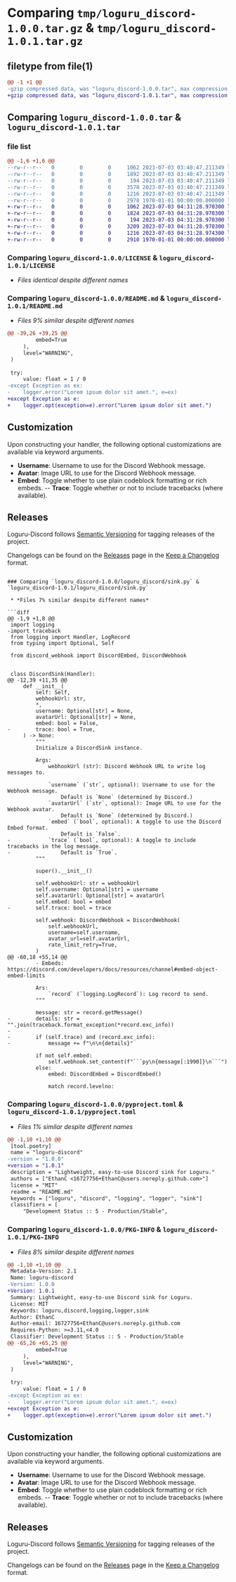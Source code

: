 # Comparing `tmp/loguru_discord-1.0.0.tar.gz` & `tmp/loguru_discord-1.0.1.tar.gz`

## filetype from file(1)

```diff
@@ -1 +1 @@
-gzip compressed data, was "loguru_discord-1.0.0.tar", max compression
+gzip compressed data, was "loguru_discord-1.0.1.tar", max compression
```

## Comparing `loguru_discord-1.0.0.tar` & `loguru_discord-1.0.1.tar`

### file list

```diff
@@ -1,6 +1,6 @@
--rw-r--r--   0        0        0     1062 2023-07-03 03:40:47.211349 loguru_discord-1.0.0/LICENSE
--rw-r--r--   0        0        0     1892 2023-07-03 03:40:47.211349 loguru_discord-1.0.0/README.md
--rw-r--r--   0        0        0      194 2023-07-03 03:40:47.211349 loguru_discord-1.0.0/loguru_discord/__init__.py
--rw-r--r--   0        0        0     3578 2023-07-03 03:40:47.211349 loguru_discord-1.0.0/loguru_discord/sink.py
--rw-r--r--   0        0        0     1216 2023-07-03 03:40:47.211349 loguru_discord-1.0.0/pyproject.toml
--rw-r--r--   0        0        0     2978 1970-01-01 00:00:00.000000 loguru_discord-1.0.0/PKG-INFO
+-rw-r--r--   0        0        0     1062 2023-07-03 04:31:28.970300 loguru_discord-1.0.1/LICENSE
+-rw-r--r--   0        0        0     1824 2023-07-03 04:31:28.970300 loguru_discord-1.0.1/README.md
+-rw-r--r--   0        0        0      194 2023-07-03 04:31:28.970300 loguru_discord-1.0.1/loguru_discord/__init__.py
+-rw-r--r--   0        0        0     3209 2023-07-03 04:31:28.970300 loguru_discord-1.0.1/loguru_discord/sink.py
+-rw-r--r--   0        0        0     1216 2023-07-03 04:31:28.974300 loguru_discord-1.0.1/pyproject.toml
+-rw-r--r--   0        0        0     2910 1970-01-01 00:00:00.000000 loguru_discord-1.0.1/PKG-INFO
```

### Comparing `loguru_discord-1.0.0/LICENSE` & `loguru_discord-1.0.1/LICENSE`

 * *Files identical despite different names*

### Comparing `loguru_discord-1.0.0/README.md` & `loguru_discord-1.0.1/README.md`

 * *Files 9% similar despite different names*

```diff
@@ -39,26 +39,25 @@
         embed=True
     ),
     level="WARNING",
 )
 
 try:
     value: float = 1 / 0
-except Exception as ex:
-    logger.error("Lorem ipsum dolor sit amet.", e=ex)
+except Exception as e:
+    logger.opt(exception=e).error("Lorem ipsum dolor sit amet.")
 ```
 
 ## Customization
 
 Upon constructing your handler, the following optional customizations are available via keyword arguments.
 
 -   **Username**: Username to use for the Discord Webhook message.
 -   **Avatar**: Image URL to use for the Discord Webhook message.
 -   **Embed**: Toggle whether to use plain codeblock formatting or rich embeds.
--   **Trace**: Toggle whether or not to include tracebacks (where available).
 
 ## Releases
 
 Loguru-Discord follows [Semantic Versioning](https://semver.org/) for tagging releases of the project.
 
 Changelogs can be found on the [Releases](https://github.com/EthanC/Loguru-Discord/releases) page in the [Keep a Changelog](https://keepachangelog.com/) format.
```

### Comparing `loguru_discord-1.0.0/loguru_discord/sink.py` & `loguru_discord-1.0.1/loguru_discord/sink.py`

 * *Files 7% similar despite different names*

```diff
@@ -1,9 +1,8 @@
 import logging
-import traceback
 from logging import Handler, LogRecord
 from typing import Optional, Self
 
 from discord_webhook import DiscordEmbed, DiscordWebhook
 
 
 class DiscordSink(Handler):
@@ -12,39 +11,35 @@
     def __init__(
         self: Self,
         webhookUrl: str,
         *,
         username: Optional[str] = None,
         avatarUrl: Optional[str] = None,
         embed: bool = False,
-        trace: bool = True,
     ) -> None:
         """
         Initialize a DiscordSink instance.
 
         Args:
             webhookUrl (str): Discord Webhook URL to write log messages to.
 
             `username` (`str`, optional): Username to use for the Webhook message.
                 Default is `None` (determined by Discord.)
             `avatarUrl` (`str`, optional): Image URL to use for the Webhook avatar.
                 Default is `None` (determined by Discord.)
             `embed` (`bool`, optional): A toggle to use the Discord Embed format.
                 Default is `False`.
-            `trace` (`bool`, optional): A toggle to include tracebacks in the log message.
-                Default is `True`.
         """
 
         super().__init__()
 
         self.webhookUrl: str = webhookUrl
         self.username: Optional[str] = username
         self.avatarUrl: Optional[str] = avatarUrl
         self.embed: bool = embed
-        self.trace: bool = trace
 
         self.webhook: DiscordWebhook = DiscordWebhook(
             self.webhookUrl,
             username=self.username,
             avatar_url=self.avatarUrl,
             rate_limit_retry=True,
         )
@@ -60,18 +55,14 @@
         - Embeds: https://discord.com/developers/docs/resources/channel#embed-object-embed-limits
 
         Ars:
             `record` (`logging.LogRecord`): Log record to send.
         """
 
         message: str = record.getMessage()
-        details: str = "".join(traceback.format_exception(*record.exc_info))
-
-        if (self.trace) and (record.exc_info):
-            message += f"\n\n{details}"
 
         if not self.embed:
             self.webhook.set_content(f"```py\n{message[:1990]}\n```")
         else:
             embed: DiscordEmbed = DiscordEmbed()
 
             match record.levelno:
```

### Comparing `loguru_discord-1.0.0/pyproject.toml` & `loguru_discord-1.0.1/pyproject.toml`

 * *Files 1% similar despite different names*

```diff
@@ -1,10 +1,10 @@
 [tool.poetry]
 name = "loguru-discord"
-version = "1.0.0"
+version = "1.0.1"
 description = "Lightweight, easy-to-use Discord sink for Loguru."
 authors = ["EthanC <16727756+EthanC@users.noreply.github.com>"]
 license = "MIT"
 readme = "README.md"
 keywords = ["loguru", "discord", "logging", "logger", "sink"]
 classifiers = [
     "Development Status :: 5 - Production/Stable",
```

### Comparing `loguru_discord-1.0.0/PKG-INFO` & `loguru_discord-1.0.1/PKG-INFO`

 * *Files 8% similar despite different names*

```diff
@@ -1,10 +1,10 @@
 Metadata-Version: 2.1
 Name: loguru-discord
-Version: 1.0.0
+Version: 1.0.1
 Summary: Lightweight, easy-to-use Discord sink for Loguru.
 License: MIT
 Keywords: loguru,discord,logging,logger,sink
 Author: EthanC
 Author-email: 16727756+EthanC@users.noreply.github.com
 Requires-Python: >=3.11,<4.0
 Classifier: Development Status :: 5 - Production/Stable
@@ -65,26 +65,25 @@
         embed=True
     ),
     level="WARNING",
 )
 
 try:
     value: float = 1 / 0
-except Exception as ex:
-    logger.error("Lorem ipsum dolor sit amet.", e=ex)
+except Exception as e:
+    logger.opt(exception=e).error("Lorem ipsum dolor sit amet.")
 ```
 
 ## Customization
 
 Upon constructing your handler, the following optional customizations are available via keyword arguments.
 
 -   **Username**: Username to use for the Discord Webhook message.
 -   **Avatar**: Image URL to use for the Discord Webhook message.
 -   **Embed**: Toggle whether to use plain codeblock formatting or rich embeds.
--   **Trace**: Toggle whether or not to include tracebacks (where available).
 
 ## Releases
 
 Loguru-Discord follows [Semantic Versioning](https://semver.org/) for tagging releases of the project.
 
 Changelogs can be found on the [Releases](https://github.com/EthanC/Loguru-Discord/releases) page in the [Keep a Changelog](https://keepachangelog.com/) format.
```

